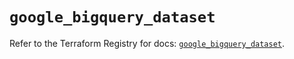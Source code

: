 # `google_bigquery_dataset`

Refer to the Terraform Registry for docs: [`google_bigquery_dataset`](https://registry.terraform.io/providers/hashicorp/google-beta/6.44.0/docs/resources/google_bigquery_dataset).
